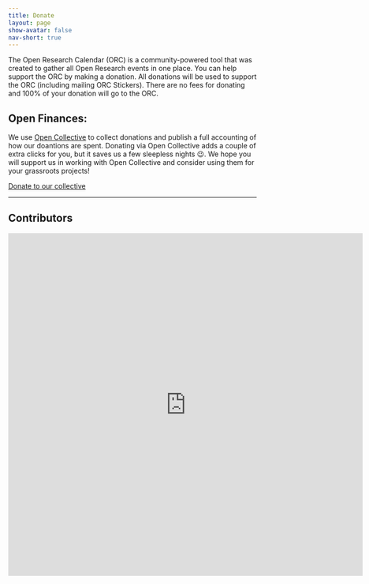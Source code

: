 ```yaml
---
title: Donate
layout: page
show-avatar: false
nav-short: true
---
```

The Open Research Calendar (ORC) is a community-powered tool that was created to gather all Open Research events in one place.  You can help support the ORC by making a donation. All donations will be used to support the ORC (including mailing ORC Stickers). There are no fees for donating and 100% of your donation will go to the ORC.

## Open Finances:
We use [Open Collective](https://opencollective.com/open-research-calendar) to collect donations and publish a full accounting of how our doantions are spent. Donating via Open Collective adds a couple of extra clicks for you, but it saves us a few sleepless nights 😉. We hope you will support us in working with Open Collective and consider using them for your grassroots projects!

<!-- THIS IS OLD DONATE BUTTON, KEEPING HERE AS IT HAS THE EXTERNAL LINK SYMBOL IN CASE IT IS NEEDED IN THE FUTURE <p style="text-align: center;"><sup><svg class="svg-inline--fa fa-external-link-square-alt fa-w-14" aria-hidden="true" focusable="false" data-prefix="fas" data-icon="external-link-square-alt" role="img" xmlns="http://www.w3.org/2000/svg" viewBox="0 0 448 512" data-fa-i2svg=""><path fill="#FF7700" d="M448 80v352c0 26.51-21.49 48-48 48H48c-26.51 0-48-21.49-48-48V80c0-26.51 21.49-48 48-48h352c26.51 0 48 21.49 48 48zm-88 16H248.029c-21.313 0-32.08 25.861-16.971 40.971l31.984 31.987L67.515 364.485c-4.686 4.686-4.686 12.284 0 16.971l31.029 31.029c4.687 4.686 12.285 4.686 16.971 0l195.526-195.526 31.988 31.991C358.058 263.977 384 253.425 384 231.979V120c0-13.255-10.745-24-24-24z"></path></svg></sup><a href="https://opencollective.com/open-research-calendar" target="_blank"><span style="text-decoration: underline;"><strong><span style="color: #ff9900; text-decoration: underline;">DONATE</span></strong></span></a></p> -->  

<div class="text-center">
  <a href="/donate-orc" class="button-77" role="button">Donate to our collective</a>  
</div>

---

## Contributors

<script src='https://opencollective.com/open-research-calendar/banner.js?style={".ktgoEa":{"border-bottom-color":"orange"}}'></script>

<div><iframe width="719" height="695" seamless frameborder="0" scrolling="no" src="https://docs.google.com/spreadsheets/d/e/2PACX-1vSVnLFmCQX0ur6V6RrZFicPxoyJQe-1Uy1QlqdHPiVfAdIta5ElY_fIxQik098gXeG9qgnrEvSvJvDH/pubchart?oid=1219936393&amp;format=image"></iframe>
</div>
